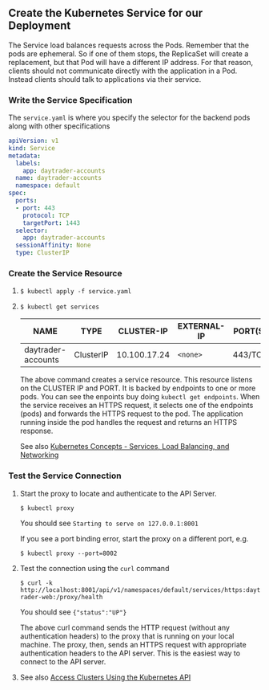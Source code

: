             
## Create the Kubernetes Service for our Deployment

The Service load balances requests across the Pods. Remember that the pods are ephemeral. So if one of them stops, the ReplicaSet will 
create a replacement, but that Pod will have a different IP address. For that reason, clients should not communicate directly with the 
application in a Pod. Instead clients should talk to applications via their service. 
    
### Write the Service Specification

The `service.yaml` is where you specify the selector for the backend pods along with other specifications

```yaml
apiVersion: v1
kind: Service
metadata:
  labels:
    app: daytrader-accounts
  name: daytrader-accounts
  namespace: default
spec:
  ports:
  - port: 443
    protocol: TCP
    targetPort: 1443
  selector:
    app: daytrader-accounts
  sessionAffinity: None
  type: ClusterIP
```

### Create the Service Resource

1.  `$ kubectl apply -f service.yaml`
           
2.  `$ kubectl get services`
        
    NAME | TYPE | CLUSTER-IP | EXTERNAL-IP | PORT(S) | AGE
    ---- | ---- | ---------- | ----------- | ------- | ---
    daytrader-accounts | ClusterIP | 10.100.17.24 | `<none>` | 443/TCP | 38s
       
    The above command creates a service resource. This resource listens on the CLUSTER IP and PORT. It is backed by endpoints 
    to one or more pods. You can see the enpoints buy doing `kubectl get endpoints`. When the service receives an HTTPS request,
    it selects one of the endpoints (pods) and forwards the HTTPS request to the pod. The application running inside the pod 
    handles the request and returns an HTTPS response.
            
    See also [Kubernetes Concepts - Services, Load Balancing, and Networking](https://kubernetes.io/docs/concepts/services-networking/service)
           
### Test the Service Connection
                        
1.  Start the proxy to locate and authenticate to the API Server.
    
    `$ kubectl proxy`
        
    You should see `Starting to serve on 127.0.0.1:8001`
            
    If you see a port binding error, start the proxy on a different port, e.g.

    `$ kubectl proxy --port=8002`

2.  Test the connection using the `curl` command

    `$ curl -k http://localhost:8001/api/v1/namespaces/default/services/https:daytrader-web:/proxy/health`
    
    You should see `{"status":"UP"}`
    
    The above curl command sends the HTTP request (without any authentication headers) to the proxy that is running on your local machine.
    The proxy, then, sends an HTTPS request with appropriate authentication headers to the API server. This is the easiest way to connect 
    to the API server. 
    
3.  See also [Access Clusters Using the Kubernetes API](https://kubernetes.io/docs/tasks/administer-cluster/access-cluster-api/) 





